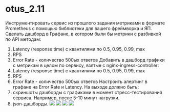 # otus_2.11
Инструментировать сервис из прошлого задания метриками в формате Prometheus с помощью библиотеки для вашего фреймворка и ЯП.
Сделать дашборд в Графане, в котором были бы метрики с разбивкой по API методам:

1. Latency (response time) с квантилями по 0.5, 0.95, 0.99, max
2. RPS
3. Error Rate - количество 500ых ответов
Добавить в дашборд графики с метрикам в целом по сервису, взятые с nginx-ingress-controller:
4. Latency (response time) с квантилями по 0.5, 0.95, 0.99, max
5. RPS
6. Error Rate - количество 500ых ответов
Настроить алертинг в графане на Error Rate и Latency.
На выходе должно быть:
0. скриншоты дашборды с графиками в момент стресс-тестирования сервиса. Например, после 5-10 минут нагрузки.
1. json-дашборды.
 ![](https://github.com/kompasvideo/otus_2.11/blob/main/grafana/RPS.png)
![](https://github.com/kompasvideo/otus_2.11/blob/main/grafana/Latency%200.5%200.95.png)
![](https://github.com/kompasvideo/otus_2.11/blob/main/grafana/Latency%200.99%20max.png)
![](https://github.com/kompasvideo/otus_2.11/blob/main/grafana/Error%20Rate%20500.png)
